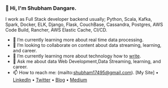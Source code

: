 ### 👋 Hi, I'm Shubham Dangare.
I work as Full Stack developer backend usually; Python, Scala, Kafka, Spark, Docker, ELK, Django, Flask, CouchBase, Cassandra, Postgres, AWS Code Build, Rancher, AWS Elastic Cache, CI/CD.

- 🌱 I’m currently learning more about real time data processing.
- 👯 I’m looking to collaborate on content about data streaming, learning, and career.
- 🌱 I’m currently learning more about technology how to [write](https://dzone.com/users/3596369/shubhamdanagre.html).
- 💬 Ask me about data Web Development,Data Streaming, learning, and career.
- 📫 How to reach me: (mailto:shubham17495@gmail.com).
[My Site] • [LinkedIn](https://www.linkedin.com/in/shubham-dangare-a04a53128/) • [Twitter](https://twitter.com/ShubhamDangare5) • [Blog](https://blog.knoldus.com/author/shubhamdangare1d114430b9/) • [Medium](https://medium.com/@shubham17495)
